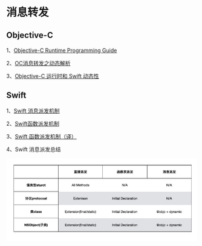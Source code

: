 # 消息转发

## Objective-C

1、[Objective-C Runtime Programming Guide](https://developer.apple.com/library/archive/documentation/Cocoa/Conceptual/ObjCRuntimeGuide/Introduction/Introduction.html#//apple_ref/doc/uid/TP40008048-CH1-SW1)

2、[OC消息转发之动态解析](https://juejin.cn/post/6844903645226500103)

3、[Objective-C 运行时和 Swift 动态性](https://juejin.cn/post/6844904114673958925)

## Swift

1、[Swift 消息派发机制](https://blog.bombox.org/2020-05-23/swift-method-dispatch/)

2、[Swift函数派发机制](https://juejin.cn/post/6847009771845845006)

3、[Swift 函数派发机制（译）](https://rimson.top/2019/05/07/swift-method-dispatch/)

4、Swift 消息派发总结

![Swift 消息派发](../../../Resources/swift_function_dispatch.png)

